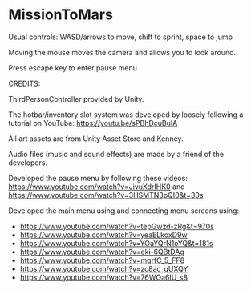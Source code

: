 # MissionToMars

Usual controls: WASD/arrows to move, shift to sprint, space to jump

Moving the mouse moves the camera and allows you to look around.

Press escape key to enter pause menu 


CREDITS:

ThirdPersonController provided by Unity.

The hotbar/inventory slot system was developed by loosely following a tutorial on YouTube: https://youtu.be/sPBhDcuBuIA

All art assets are from Unity Asset Store and Kenney.

Audio files (music and sound effects) are made by a friend of the developers.

Developed the pause menu by following these videos: https://www.youtube.com/watch?v=JivuXdrIHK0 and https://www.youtube.com/watch?v=3HSMTN3pQI0&t=30s

Developed the main menu using and connecting menu screens using: 
- https://www.youtube.com/watch?v=tepGwzd-zRg&t=970s
- https://www.youtube.com/watch?v=yeaELkoxD9w
- https://www.youtube.com/watch?v=YOaYQrN1oYQ&t=181s
- https://www.youtube.com/watch?v=eki-6QBtDAg
- https://www.youtube.com/watch?v=mqrfC_5_FF8
- https://www.youtube.com/watch?v=zc8ac_qUXQY
- https://www.youtube.com/watch?v=76WOa6IU_s8




